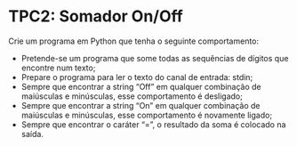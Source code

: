 # TPC2: Somador On/Off 

Crie um programa em Python que tenha o seguinte comportamento:

  * Pretende-se um programa que some todas as sequências de dígitos que encontre num texto;
  * Prepare o programa para ler o texto do canal de entrada: stdin;
  * Sempre que encontrar a string “Off” em qualquer combinação de maiúsculas e minúsculas, esse comportamento é desligado;
  * Sempre que encontrar a string “On” em qualquer combinação de maiúsculas e minúsculas, esse comportamento é novamente ligado;
  * Sempre que encontrar o caráter “=”, o resultado da soma é colocado na saída.
